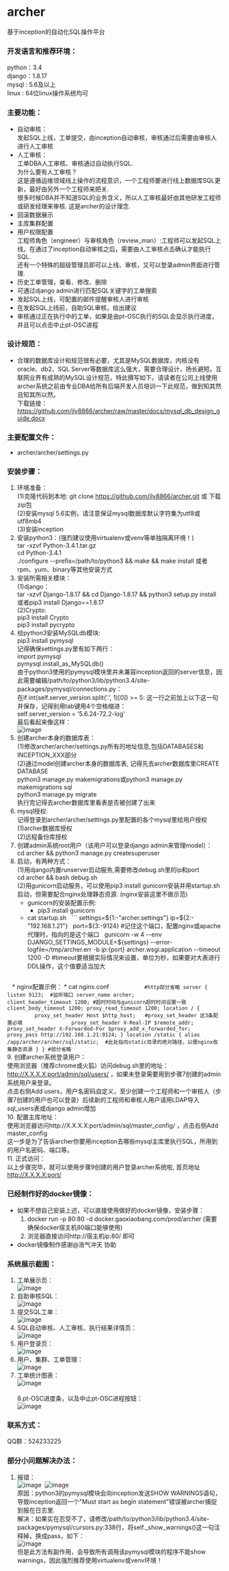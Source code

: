 # archer
基于inception的自动化SQL操作平台

### 开发语言和推荐环境：
python：3.4<br/>
django：1.8.17<br/>
mysql : 5.6及以上<br/>
linux : 64位linux操作系统均可

### 主要功能：
* 自动审核：<br/>
  发起SQL上线，工单提交，由inception自动审核，审核通过后需要由审核人进行人工审核
* 人工审核：<br/>
  工单DBA人工审核、审核通过自动执行SQL.<br/>
  为什么要有人工审核？<br/>
  这是遵循运维领域线上操作的流程意识，一个工程师要进行线上数据库SQL更新，最好由另外一个工程师来把关.<br/>
  很多时候DBA并不知道SQL的业务含义，所以人工审核最好由其他研发工程师或研发经理来审核. 这是archer的设计理念.
* 回滚数据展示
* 主库集群配置
* 用户权限配置<br/>
  工程师角色（engineer）与审核角色（review_man）:工程师可以发起SQL上线，在通过了inception自动审核之后，需要由人工审核点击确认才能执行SQL.<br/>
  还有一个特殊的超级管理员即可以上线、审核，又可以登录admin界面进行管理.
* 历史工单管理，查看、修改、删除
* 可通过django admin进行匹配SQL关键字的工单搜索
* 发起SQL上线，可配置的邮件提醒审核人进行审核
* 在发起SQL上线前，自助SQL审核，给出建议
* 审核通过正在执行中的工单，如果是由pt-OSC执行的SQL会显示执行进度，并且可以点击中止pt-OSC进程<br/>

### 设计规范：
* 合理的数据库设计和规范很有必要，尤其是MySQL数据库，内核没有oracle、db2、SQL Server等数据库这么强大，需要合理设计，扬长避短。互联网业界有成熟的MySQL设计规范，特此撰写如下。请读者在公司上线使用archer系统之前由专业DBA给所有后端开发人员培训一下此规范，做到知其然且知其所以然。<br/>
下载链接：  https://github.com/jly8866/archer/raw/master/docs/mysql_db_design_guide.docx

### 主要配置文件：
* archer/archer/settings.py<br/>

### 安装步骤：
1. 环境准备：<br/>
(1)克隆代码到本地: git clone https://github.com/jly8866/archer.git  或  下载zip包<br/>
(2)安装mysql 5.6实例，请注意保证mysql数据库默认字符集为utf8或utf8mb4<br/>
(3)安装inception<br/>
2. 安装python3：(强烈建议使用virtualenv或venv等单独隔离环境！)<br/>
tar -xzvf Python-3.4.1.tar.gz <br/>
cd Python-3.4.1 <br/>
./configure --prefix=/path/to/python3 && make && make install
或者rpm、yum、binary等其他安装方式
3. 安装所需相关模块：<br/>
(1)django：<br/>
tar -xzvf Django-1.8.17 && cd Django-1.8.17 && python3 setup.py install<br/>
或者pip3 install Django==1.8.17<br/>
(2)Crypto:<br/>
pip3 install Crypto<br/>
pip3 install pycrypto
4. 给python3安装MySQLdb模块:<br/>
pip3 install pymysql<br/>
记得确保settings.py里有如下两行：<br/>
import pymysql<br/>
pymysql.install_as_MySQLdb()<br/>
由于python3使用的pymysql模块里并未兼容inception返回的server信息，因此需要编辑/path/to/python3/lib/python3.4/site-packages/pymysql/connections.py：<br/>
在if int(self.server_version.split('.', 1)[0]) >= 5: 这一行之前加上以下这一句并保存，记得别用tab键用4个空格缩进：<br/>
self.server_version = '5.6.24-72.2-log'<br/>
最后看起来像这样：<br/>
![image](https://github.com/jly8866/archer/raw/master/screenshots/pymysql.png)<br/>
5. 创建archer本身的数据库表：<br/>
(1)修改archer/archer/settings.py所有的地址信息,包括DATABASES和INCEPTION_XXX部分<br/>
(2)通过model创建archer本身的数据库表, 记得先去archer数据库里CREATE DATABASE<br/>
python3 manage.py makemigrations或python3 manage.py makemigrations sql<br/>
python3 manage.py migrate<br/>
执行完记得去archer数据库里看表是否被创建了出来<br/>
6. mysql授权:<br/>
记得登录到archer/archer/settings.py里配置的各个mysql里给用户授权<br/>
(1)archer数据库授权<br/>
(2)远程备份库授权<br/>
7. 创建admin系统root用户（该用户可以登录django admin来管理model）：<br/>
cd archer && python3 manage.py createsuperuser<br/>
8. 启动，有两种方式：<br/>
(1)用django内置runserver启动服务,需要修改debug.sh里的ip和port<br/>
    cd archer && bash debug.sh<br/>
(2)用gunicorn启动服务，可以使用pip3 install gunicorn安装并用startup.sh启动，但需要配合nginx处理静态资源. (nginx安装这里不做示范)<br/>
    * gunicorn的安装配置示例:
        * pip3 install gunicorn
	* cat startup.sh
        ```
            settings=${1:-"archer.settings"}
            ip=${2:-"192.168.1.21"}
            port=${3:-9124} #记住这个端口，配置nginx或apache代理时，指向的是这个端口
            gunicorn -w 4 --env DJANGO_SETTINGS_MODULE=${settings} --error-logfile=/tmp/archer.err -b ${ip}:${port} archer.wsgi:application  --timeout 1200 -D #timeout要根据实际情况来设置，单位为秒，如果要对大表进行DDL操作，这个值要适当加大
        ```
    * nginx配置示例：
        * cat nginx.conf
        ```
            #http部分省略
            server {
            listen 9123;  #监听端口
            server_name archer;
            client_header_timeout 1200; #超时时间与gunicorn超时时间设置一致
            client_body_timeout 1200;
            proxy_read_timeout 1200;
            location / {
                proxy_set_header Host $http_host;   #proxy_set_header 这3条配置必填
                proxy_set_header X-Real-IP $remote_addr;
                proxy_set_header X-Forwarded-For $proxy_add_x_forwarded_for;
                proxy_pass http://192.168.1.21:9124;
            }
	        location /static {
                alias  /app/archer/archer/sql/static;  #此处指向static目录的绝对路径，以便nginx收集静态资源
            }
            }
            #部分省略
        ``` <br/>
9. 创建archer系统登录用户：<br/>
使用浏览器（推荐chrome或火狐）访问debug.sh里的地址：http://X.X.X.X:port/admin/sql/users/ ，如果未登录需要用到步骤7创建的admin系统用户来登录。<br/>
点击右侧Add users，用户名密码自定义，至少创建一个工程师和一个审核人（步骤7创建的用户也可以登录）后续新的工程师和审核人用户请用LDAP导入sql_users表或django admin增加<br/>
10. 配置主库地址：<br/>
使用浏览器访问http://X.X.X.X:port/admin/sql/master_config/ ，点击右侧Add master_config<br/>
这一步是为了告诉archer你要用inception去哪些mysql主库里执行SQL，所用到的用户名密码、端口等。<br/>
11. 正式访问：<br/>
以上步骤完毕，就可以使用步骤9创建的用户登录archer系统啦, 首页地址 http://X.X.X.X:port/<br/>

### 已经制作好的docker镜像：
* 如果不想自己安装上述，可以直接使用做好的docker镜像，安装步骤：
    1. docker run -p 80:80 -d docker.gaoxiaobang.com/prod/archer    (需要确保docker宿主机80端口能够使用)
    2. 浏览器直接访问http://宿主机ip:80/ 即可
* docker镜像制作感谢@浩气冲天 协助

### 系统展示截图：
1. 工单展示页：<br/>
![image](https://github.com/jly8866/archer/raw/master/screenshots/allworkflow.png)<br/>
2. 自助审核SQL：<br/>
![image](https://github.com/jly8866/archer/raw/master/screenshots/autoreview.png)<br/>
3. 提交SQL工单：<br/>
![image](https://github.com/jly8866/archer/raw/master/screenshots/submitsql.png)<br/>
4. SQL自动审核、人工审核、执行结果详情页：<br/>
![image](https://github.com/jly8866/archer/raw/master/screenshots/waitingforme.png)<br/>
5. 用户登录页：<br/>
![image](https://github.com/jly8866/archer/raw/master/screenshots/login.png)<br/>
6. 用户、集群、工单管理：<br/>
![image](https://github.com/jly8866/archer/raw/master/screenshots/adminsqlusers.png)<br/>
7. 工单统计图表：<br/>
![image](https://github.com/jly8866/archer/raw/master/screenshots/charts.png)<br/><br/>
8.pt-OSC进度条，以及中止pt-OSC进程按钮：<br/>
![image](https://raw.githubusercontent.com/johnliu2008/archer/master/screenshots/osc_progress.png)<br/>

### 联系方式：
QQ群：524233225

### 部分小问题解决办法：
1. 报错：<br/>
![image](https://github.com/jly8866/archer/raw/master/screenshots/bugs/bug1.png)&nbsp;
![image](https://github.com/jly8866/archer/raw/master/screenshots/bugs/bug2.png)<br/>
原因：python3的pymysql模块会向inception发送SHOW WARNINGS语句，导致inception返回一个"Must start as begin statement"错误被archer捕捉到报在日志里.<br/>
解决：如果实在忍受不了，请修改/path/to/python3/lib/python3.4/site-packages/pymysql/cursors.py:338行，将self._show_warnings()这一句注释掉，换成pass，如下：<br/>
![image](https://github.com/jly8866/archer/raw/master/screenshots/bugs/bug3.png)<br/>
但是此方法有副作用，会导致所有调用该pymysql模块的程序不能show warnings，因此强烈推荐使用virtualenv或venv环境！
